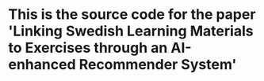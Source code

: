 # This is the source code for the paper 'Linking Swedish Learning Materials to Exercises through an AI-enhanced Recommender System' 

